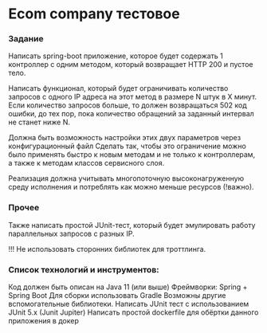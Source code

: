 # Ecom company тестовое

### Задание

Написать spring-boot приложение, которое будет содержать 1 контроллер с одним методом,
который возвращает HTTP 200 и пустое тело.

Написать функционал, который будет ограничивать количество запросов с одного IP адреса на
этот метод в размере N штук в X минут. Если количество запросов больше, то должен
возвращаться 502 код ошибки, до тех пор, пока количество обращений за заданный интервал не
станет ниже N.

Должна быть возможность настройки этих двух параметров через конфигурационный файл
Сделать так, чтобы это ограничение можно было применять быстро к новым методам и не только
к контроллерам, а также к методам классов сервисного слоя.

Реализация должна учитывать многопоточную высоконагруженную среду исполнения и
потреблять как можно меньше ресурсов (!важно).

### Прочее
Также написать простой JUnit-тест, который будет эмулировать работу параллельных запросов с
разных IP.

!!! Не использовать сторонних библиотек для троттлинга.
### Список технологий и инструментов:

Код должен быть описан на Java 11 (или выше)
Фреймворки: Spring + Spring Boot
Для сборки использовать Gradle
Возможны другие вспомогательные библиотеки.
Написать JUnit тест с использованием JUnit 5.x (Junit Jupiter)
Написать простой dockerfile для обёртки данного приложения в докер